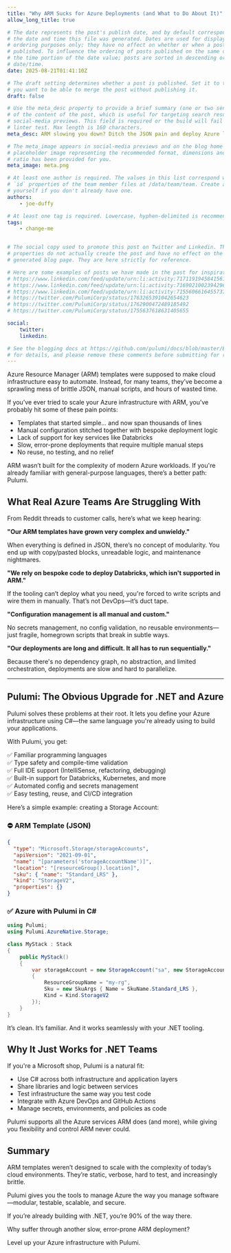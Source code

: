 ```yaml
---
title: "Why ARM Sucks for Azure Deployments (and What to Do About It)"
allow_long_title: true

# The date represents the post's publish date, and by default corresponds with
# the date and time this file was generated. Dates are used for display and
# ordering purposes only; they have no effect on whether or when a post is
# published. To influence the ordering of posts published on the same date, use
# the time portion of the date value; posts are sorted in descending order by
# date/time.
date: 2025-08-21T01:41:10Z

# The draft setting determines whether a post is published. Set it to true if
# you want to be able to merge the post without publishing it.
draft: false

# Use the meta_desc property to provide a brief summary (one or two sentences)
# of the content of the post, which is useful for targeting search results or
# social-media previews. This field is required or the build will fail the
# linter test. Max length is 160 characters.
meta_desc: ARM slowing you down? Ditch the JSON pain and deploy Azure like a pro with Pulumi + C#. Faster, cleaner, and actually developer-friendly.

# The meta_image appears in social-media previews and on the blog home page. A
# placeholder image representing the recommended format, dimensions and aspect
# ratio has been provided for you.
meta_image: meta.png

# At least one author is required. The values in this list correspond with the
# `id` properties of the team member files at /data/team/team. Create a file for
# yourself if you don't already have one.
authors:
    - joe-duffy

# At least one tag is required. Lowercase, hyphen-delimited is recommended.
tags:
    - change-me


# The social copy used to promote this post on Twitter and Linkedin. These
# properties do not actually create the post and have no effect on the
# generated blog page. They are here strictly for reference.

# Here are some examples of posts we have made in the past for inspiration:
# https://www.linkedin.com/feed/update/urn:li:activity:7171191945841561601
# https://www.linkedin.com/feed/update/urn:li:activity:7169021002394296320
# https://www.linkedin.com/feed/update/urn:li:activity:7155606616455737345
# https://twitter.com/PulumiCorp/status/1763265391042654623
# https://twitter.com/PulumiCorp/status/1762900472489185492
# https://twitter.com/PulumiCorp/status/1755637618631405655

social:
    twitter:
    linkedin:

# See the blogging docs at https://github.com/pulumi/docs/blob/master/BLOGGING.md
# for details, and please remove these comments before submitting for review.
---
```


Azure Resource Manager (ARM) templates were supposed to make cloud infrastructure easy to automate. Instead, for many teams, they’ve become a sprawling mess of brittle JSON, manual scripts, and hours of wasted time.

If you’ve ever tried to scale your Azure infrastructure with ARM, you’ve probably hit some of these pain points:

- Templates that started simple… and now span thousands of lines  
- Manual configuration stitched together with bespoke deployment logic  
- Lack of support for key services like Databricks  
- Slow, error-prone deployments that require multiple manual steps  
- No reuse, no testing, and no relief

ARM wasn’t built for the complexity of modern Azure workloads. If you're already familiar with general-purpose languages, there’s a better path: Pulumi.

<!--more-->

## What Real Azure Teams Are Struggling With

From Reddit threads to customer calls, here’s what we keep hearing:

**"Our ARM templates have grown very complex and unwieldy."**

When everything is defined in JSON, there’s no concept of modularity. You end up with copy/pasted blocks, unreadable logic, and maintenance nightmares.

**"We rely on bespoke code to deploy Databricks, which isn't supported in ARM."**

If the tooling can’t deploy what you need, you're forced to write scripts and wire them in manually. That’s not DevOps—it’s duct tape.

**"Configuration management is all manual and custom."**

No secrets management, no config validation, no reusable environments—just fragile, homegrown scripts that break in subtle ways.

**"Our deployments are long and difficult. It all has to run sequentially."**

Because there's no dependency graph, no abstraction, and limited orchestration, deployments are slow and hard to parallelize.

---

## Pulumi: The Obvious Upgrade for .NET and Azure

Pulumi solves these problems at their root. It lets you define your Azure infrastructure using C#—the same language you're already using to build your applications.

With Pulumi, you get:

✅ Familiar programming languages  
✅ Type safety and compile-time validation  
✅ Full IDE support (IntelliSense, refactoring, debugging)  
✅ Built-in support for Databricks, Kubernetes, and more  
✅ Automated config and secrets management  
✅ Easy testing, reuse, and CI/CD integration

Here’s a simple example: creating a Storage Account:

### ⛔ ARM Template (JSON)

```json
{
  "type": "Microsoft.Storage/storageAccounts",
  "apiVersion": "2021-09-01",
  "name": "[parameters('storageAccountName')]",
  "location": "[resourceGroup().location]",
  "sku": { "name": "Standard_LRS" },
  "kind": "StorageV2",
  "properties": {}
}
```

### ✅ Azure with Pulumi in C#

```csharp
using Pulumi;
using Pulumi.AzureNative.Storage;

class MyStack : Stack
{
    public MyStack()
    {
        var storageAccount = new StorageAccount("sa", new StorageAccountArgs
        {
            ResourceGroupName = "my-rg",
            Sku = new SkuArgs { Name = SkuName.Standard_LRS },
            Kind = Kind.StorageV2
        });
    }
}
```

It’s clean. It’s familiar. And it works seamlessly with your .NET tooling.

## Why It Just Works for .NET Teams

If you're a Microsoft shop, Pulumi is a natural fit:

- Use C# across both infrastructure and application layers
- Share libraries and logic between services
- Test infrastructure the same way you test code
- Integrate with Azure DevOps and GitHub Actions
- Manage secrets, environments, and policies as code

Pulumi supports all the Azure services ARM does (and more), while giving you flexibility and control ARM never could.

## Summary
ARM templates weren’t designed to scale with the complexity of today’s cloud environments. They’re static, verbose, hard to test, and increasingly brittle.

Pulumi gives you the tools to manage Azure the way you manage software—modular, testable, scalable, and secure.

If you’re already building with .NET, you’re 90% of the way there.

Why suffer through another slow, error-prone ARM deployment?

Level up your Azure infrastructure with Pulumi.
